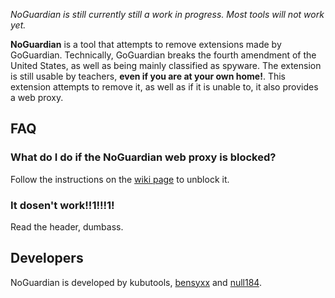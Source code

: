 *NoGuardian is still currently still a work in progress. Most tools will not work yet.*

**NoGuardian** is a tool that attempts to remove extensions made by GoGuardian. Technically, GoGuardian breaks the fourth amendment of the United States, as well as being mainly classified as spyware. The extension is still usable by teachers, **even if you are at your own home!**. This extension attempts to remove it, as well as if it is unable to, it also provides a web proxy.

## FAQ
### What do I do if the NoGuardian web proxy is blocked?
Follow the instructions on the [wiki page](https://github.com/kubutools/NoGuardian/wiki) to unblock it.

### It dosen't work!!1!!!1!
Read the header, dumbass.

## Developers

NoGuardian is developed by kubutools, [bensyxx](https://github.com/bensyxx) and [null184](https://github.com/null184).
